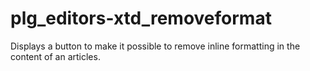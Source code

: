 # plg_editors-xtd_removeformat
Displays a button to make it possible to remove inline formatting in the content of an articles.
